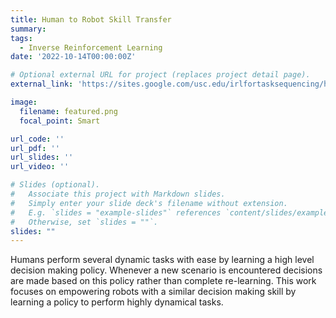 ```yaml
---
title: Human to Robot Skill Transfer
summary: 
tags:
  - Inverse Reinforcement Learning
date: '2022-10-14T00:00:00Z'

# Optional external URL for project (replaces project detail page).
external_link: 'https://sites.google.com/usc.edu/irlfortasksequencing/home'

image:
  filename: featured.png
  focal_point: Smart

url_code: ''
url_pdf: ''
url_slides: ''
url_video: ''

# Slides (optional).
#   Associate this project with Markdown slides.
#   Simply enter your slide deck's filename without extension.
#   E.g. `slides = "example-slides"` references `content/slides/example-slides.md`.
#   Otherwise, set `slides = ""`.
slides: ""
---
```

Humans perform several dynamic tasks with ease by learning a high level decision making policy. Whenever a new scenario is encountered decisions are made based on this policy rather than complete re-learning. This work focuses on empowering robots with a similar decision making skill by learning a policy to perform highly dynamical tasks.